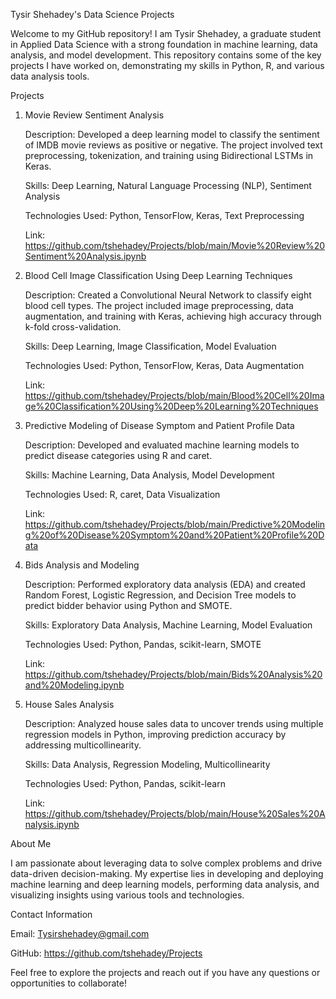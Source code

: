 Tysir Shehadey's Data Science Projects

Welcome to my GitHub repository! I am Tysir Shehadey, a graduate student in Applied Data Science with a strong foundation in machine learning, data analysis, and model development. 
This repository contains some of the key projects I have worked on, demonstrating my skills in Python, R, and various data analysis tools.

Projects
1. Movie Review Sentiment Analysis

   Description: Developed a deep learning model to classify the sentiment of IMDB movie reviews as positive or negative. The project involved text preprocessing, tokenization, and training using Bidirectional LSTMs in Keras.

   Skills: Deep Learning, Natural Language Processing (NLP), Sentiment Analysis

   Technologies Used: Python, TensorFlow, Keras, Text Preprocessing

   Link: https://github.com/tshehadey/Projects/blob/main/Movie%20Review%20Sentiment%20Analysis.ipynb
   
3. Blood Cell Image Classification Using Deep Learning Techniques

   Description: Created a Convolutional Neural Network to classify eight blood cell types. The project included image preprocessing, data augmentation, and training with Keras, achieving high accuracy through k-fold cross-validation.

   Skills: Deep Learning, Image Classification, Model Evaluation

   Technologies Used: Python, TensorFlow, Keras, Data Augmentation

   Link: https://github.com/tshehadey/Projects/blob/main/Blood%20Cell%20Image%20Classification%20Using%20Deep%20Learning%20Techniques
   
4. Predictive Modeling of Disease Symptom and Patient Profile Data

   Description: Developed and evaluated machine learning models to predict disease categories using R and caret.

   Skills: Machine Learning, Data Analysis, Model Development

   Technologies Used: R, caret, Data Visualization

   Link: https://github.com/tshehadey/Projects/blob/main/Predictive%20Modeling%20of%20Disease%20Symptom%20and%20Patient%20Profile%20Data

5. Bids Analysis and Modeling

   Description: Performed exploratory data analysis (EDA) and created Random Forest, Logistic Regression, and Decision Tree models to predict bidder behavior using Python and SMOTE.

   Skills: Exploratory Data Analysis, Machine Learning, Model Evaluation

   Technologies Used: Python, Pandas, scikit-learn, SMOTE

   Link: https://github.com/tshehadey/Projects/blob/main/Bids%20Analysis%20and%20Modeling.ipynb

6. House Sales Analysis

   Description: Analyzed house sales data to uncover trends using multiple regression models in Python, improving prediction accuracy by addressing multicollinearity.

   Skills: Data Analysis, Regression Modeling, Multicollinearity

   Technologies Used: Python, Pandas, scikit-learn

   Link: https://github.com/tshehadey/Projects/blob/main/House%20Sales%20Analysis.ipynb

About Me

I am passionate about leveraging data to solve complex problems and drive data-driven decision-making. My expertise lies in developing and deploying machine learning and deep learning models, performing data analysis, and visualizing insights using various tools and technologies.

Contact Information

Email: Tysirshehadey@gmail.com

GitHub: https://github.com/tshehadey/Projects

Feel free to explore the projects and reach out if you have any questions or opportunities to collaborate!
